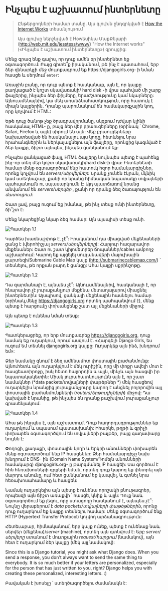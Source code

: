 # Ինչպես է աշխատում ինտերնետը

> Ընթերցողների համար տանը. Այս գլուխն ընդգրկված է [How the Internet Works](https://www.youtube.com/watch?v=oM9yAA09wdc) տեսանյութում
> 
> Այս գլուխը ներշնչված է Howեսիկա ՄաքՔելարի (http://web.mit.edu/jesstess/www/) "How the Internet works"(«Ինչպես է աշխատում ինտերնետը») զրույցից:

Մենք գրազ ենք գալիս, որ դուք ամեն օր ինտերնետ եք օգտագործում: Բայց գիտե՞ք իրականում, թե ինչ է պատահում, երբ ձեր զննարկչի մեջ մուտքագրում եք https://djangogirls.org- ի նման հասցե և սեղմում ` enter `:

Առաջին բանը, որ դուք պետք է հասկանաք, այն է, որ կայքը բաղկացած է կոշտ սկավառակի/ hard disk -ի վրա պահված մի շարք ֆայլերից, ինչպես ձեր ֆիլմերը, երաժշտությունը կամ նկարները: Այնուամենայնիվ, կա մեկ առանձնահատկություն, որը հատուկ է միայն կայքերին. Դրանք պարունակում են համակարգչային կոդ, որը կոչվում է HTML:

Եթե ​​դուք ծանոթ չեք ծրագրավորմանը, սկզբում դժվար կլինի հասկանալ HTML- ը, բայց ձեր վեբ բրաուզերները (օրինակ ՝ Chrome, Safari, Firefox և այլն) սիրում են այն: Վեբ բրաուզերները նախատեսված են հասկանալու այս կոդը, հետևելու նրա հրահանգներին և ներկայացնելու այն ֆայլերը, որոնցից կազմված է ձեր կայքը, ճիշտ այնպես, ինչպես ցանկանում եք:

Ինչպես ցանկացած ֆայլ, HTML ֆայլերը նույնպես պետք է պահենք ինչ-որ տեղ մեր կոշտ սկավառակի/hard disk-ի վրա: Ինտերնետի համար մենք օգտագործում ենք հատուկ հզոր համակարգիչներ, որոնք կոչվում են *servers/սերվերներ*: Նրանք չունեն էկրան, մկնիկ կամ ստեղնաշար, քանի որ նրանց հիմնական նպատակը տվյալների պահպանումն ու սպասարկումն է: Այդ պատճառով նրանց անվանում են *servers/սերվեր* , քանի որ դրանք ձեզ ծառայություն են *մատուցում*:

Շատ լավ, բայց ուզում եք իմանալ, թե ինչ տեսք ունի ինտերնետը, ճի՞շտ է:

Մենք նկարեցինք նկար ձեզ համար: Այն այսպիսի տեսք ունի.

![Պատկեր 1.1](images/internet_1.png)

Կարծես խառնաշփոթ է, չէ՞: Իրականում դա միացված մեքենաների ցանց է (վերոհիշյալ *servers/սերվերները*): Հարյուր հազարավոր մեքենաներ: Շատ ու շատ կիլոմետրեր ճոպաններ/cables ամբողջ աշխարհում: Կարող եք այցելել սուզանավերի մալուխային քարտեզի/Submarine Cable Map կայք (http://submarinecablemap.com/) ՝ տեսնելու, թե որքան բարդ է ցանցը: Ահա կայքի սքրինշոթը.

![Պատկեր 1.2](images/internet_3.png)

Դա զարմանալի է, այնպես չէ՞: Այնուամենայնիվ, հասկանալի է, որ հնարավոր չէ յուրաքանչյուր մեքենա մետաղալարով միացնել ինտերնետին: Այսպիսով, ցանկալի մեքենային հասնելու համար (օրինակ,մեկը https://djangogirls.org որտեղ պահպանվում է), մենք պետք է հարցումը փոխանցենք շատ այլ մեքենաների միջով:

Այն պետք է ունենա նման տեսք:

![Պատկեր 1.3](images/internet_2.png)

Պատկերացրեք, որ երբ մուտքագրեք https://djangogirls.org, դուք նամակ եք ուղարկում, որում ասվում է. «Հարգելի Django Girls, ես ուզում եմ տեսնել djangogirls.org կայքը: Ուղարկեք այն ինձ, խնդրում եմ»:

Ձեր նամակը գնում է ձեզ ամենամոտ փոստային բաժանմունք: Այնուհետև այն ուղարկվում է մեկ ուրիշին, որը մի փոքր ավելի մոտ է հասցեատիրոջը, իսկ հետո հաջորդին և այլն, մինչև այն հասցվի իր նպատակակետին: Միակ յուրահատկությունն այն է, որ շատ նամակներ (*data packets/տվյալների փաթեթներ *) մեկ հասցեով ուղարկելիս նրանցից յուրաքանչյուրը կարող է անցնել բոլորովին այլ փոստային բաժանմունքների (*routers/երթուղիչների*) միջով: Դա կախված է նրանից, թե ինչպես են դրանք բաշխվում յուրաքանչյուր գրասենյակում:

![Պատկեր 1.4](images/internet_4.png)

Ահա թե ինչպես է, այն աշխատում. Դուք հաղորդագրություններ եք ուղարկում և սպասում պատասխանի: Իհարկե, թղթի և գրիչի փոխարեն օգտագործվում են տվյալների բայթեր, բայց գաղափարը նույնն է:

Փողոցի, քաղաքի, փոստային կոդի և երկրի անունների փոխարեն մենք օգտագործում ենք IP հասցեներ: Ձեր համակարգիչը նախ խնդրում է DNS- ին (Domain Name System/Դոմեյն անունների համակարգ) djangogirls.org- ը թարգմանել IP հասցեի: Սա գործում է հին հեռախոսների գրքերի նման, որտեղ դուք կարող եք փնտրել այն մարդու անունը, ում հետ ցանկանում եք կապվել, և գտնել նրա հեռախոսահամարը և հասցեն:

Նամակ ուղարկելիս այն պետք է ունենա որոշակի բնութագրեր, որպեսզի այն ճիշտ առաքվի ՝ հասցե, կնիք և այլն: Դուք նաև օգտագործում եք լեզու, որը ստացողը հասկանում է, այնպես չէ՞: Նույնը վերաբերում է *data packets/տվյալների փաթեթներին*, որոնք դուք ուղարկում եք կայքը տեսնելու համար: Մենք օգտագործում ենք HTTP (Hypertext Transfer Protocol) կոչվող արձանագրություն:

Հետեւաբար, հիմնականում, երբ կայք ունեք, պետք է ունենաք նաև սերվեր (մեքենա)/*server* (machine), որտեղ այն գտնվում է: Երբ *server/սերվերը* ստանում է մուտքային *request/հարցում* (նամակով), այն հետ է ուղարկում ձեր կայքը (մեկ այլ նամակով):

Since this is a Django tutorial, you might ask what Django does. When you send a response, you don't always want to send the same thing to everybody. It is so much better if your letters are personalized, especially for the person that has just written to you, right? Django helps you with creating these personalized, interesting letters. :)

Բավական է խոսելը ՝ ստեղծագործելու ժամանակն է: